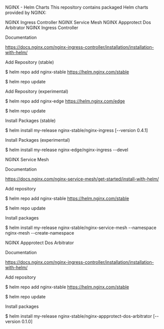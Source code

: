 NGINX - Helm Charts
This repository contains packaged Helm charts provided by NGINX:

NGINX Ingress Controller
NGINX Service Mesh
NGINX Appprotect Dos Arbitrator
NGINX Ingress Controller

Documentation

https://docs.nginx.com/nginx-ingress-controller/installation/installation-with-helm/

Add Repository (stable)

$ helm repo add nginx-stable https://helm.nginx.com/stable

$ helm repo update

Add Repository (experimental)

$ helm repo add nginx-edge https://helm.nginx.com/edge

$ helm repo update


Install Packages (stable)

$ helm install my-release nginx-stable/nginx-ingress [--version 0.4.1]

Install Packages (experimental)

$ helm install my-release nginx-edge/nginx-ingress --devel

NGINX Service Mesh

Documentation

https://docs.nginx.com/nginx-service-mesh/get-started/install-with-helm/

Add repository

$ helm repo add nginx-stable https://helm.nginx.com/stable

$ helm repo update

Install packages

$ helm install my-release nginx-stable/nginx-service-mesh --namespace nginx-mesh --create-namespace

NGINX Appprotect Dos Arbitrator

Documentation

https://docs.nginx.com/nginx-ingress-controller/installation/installation-with-helm/

Add repository

$ helm repo add nginx-stable https://helm.nginx.com/stable

$ helm repo update

Install packages

$ helm install my-release nginx-stable/nginx-appprotect-dos-arbitrator [--version 0.1.0]
